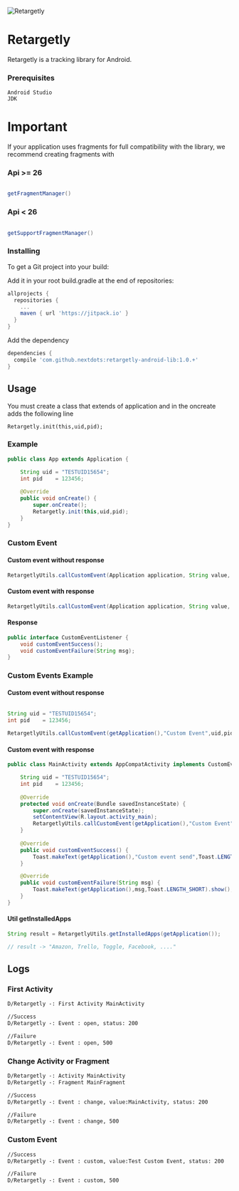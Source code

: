 ![Retargetly](http://beta.retargetly.com/wp-content/uploads/2015/07/Logo.png)

# Retargetly

Retargetly is a tracking library for Android.

### Prerequisites

```
Android Studio
JDK 
```

# Important

If your application uses fragments for full compatibility with the library, we recommend creating fragments with

### Api >= 26

```java

getFragmentManager()

```

### Api < 26

```java

getSupportFragmentManager()

```

### Installing

To get a Git project into your build:

Add it in your root build.gradle at the end of repositories:

```gradle
allprojects {
  repositories {
    ...
    maven { url 'https://jitpack.io' } 
  }
}
```

Add the dependency

```gradle
dependencies {
  compile 'com.github.nextdots:retargetly-android-lib:1.0.+'
}
```

## Usage

You must create a class that extends of application and in the oncreate adds the following line

```Retargetly.init(this,uid,pid);```

### Example

```java
public class App extends Application {

    String uid = "TESTUID15654";
    int pid    = 123456;
    
    @Override
    public void onCreate() {
        super.onCreate();
        Retargetly.init(this,uid,pid);
    }
}
```

### Custom Event

#### Custom event without response

```java
RetargetlyUtils.callCustomEvent(Application application, String value, String uid, int pid);
```
#### Custom event with response

```java
RetargetlyUtils.callCustomEvent(Application application, String value, String uid, int pid, CustomEventListener customEventListener);
```

#### Response

```java
public interface CustomEventListener {
    void customEventSuccess();
    void customEventFailure(String msg);
}
```

### Custom Events Example

#### Custom event without response

```java

String uid = "TESTUID15654";
int pid    = 123456;

RetargetlyUtils.callCustomEvent(getApplication(),"Custom Event",uid,pid);

```

#### Custom event with response

```java
public class MainActivity extends AppCompatActivity implements CustomEventListener {

    String uid = "TESTUID15654";
    int pid    = 123456;
    
    @Override
    protected void onCreate(Bundle savedInstanceState) {
        super.onCreate(savedInstanceState);
        setContentView(R.layout.activity_main);
        RetargetlyUtils.callCustomEvent(getApplication(),"Custom Event", uid, pid,this); 
    }
    
    @Override
    public void customEventSuccess() {
        Toast.makeText(getApplication(),"Custom event send",Toast.LENGTH_SHORT).show();
    }

    @Override
    public void customEventFailure(String msg) {
        Toast.makeText(getApplication(),msg,Toast.LENGTH_SHORT).show();
    }
}
```

#### Util getInstalledApps

```java
String result = RetargetlyUtils.getInstalledApps(getApplication());

// result -> "Amazon, Trello, Toggle, Facebook, ...."
```

## Logs

### First Activity

```xml
D/Retargetly -: First Activity MainActivity

//Success
D/Retargetly -: Event : open, status: 200

//Failure
D/Retargetly -: Event : open, 500
```

### Change Activity or Fragment

```xml
D/Retargetly -: Activity MainActivity
D/Retargetly -: Fragment MainFragment

//Success
D/Retargetly -: Event : change, value:MainActivity, status: 200

//Failure
D/Retargetly -: Event : change, 500
```

### Custom Event

```xml
//Success
D/Retargetly -: Event : custom, value:Test Custom Event, status: 200

//Failure
D/Retargetly -: Event : custom, 500
```
